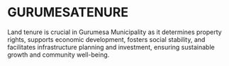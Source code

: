 # GURUMESATENURE
Land tenure is crucial in Gurumesa Municipality as it determines property rights, supports economic development, fosters social stability, and facilitates infrastructure planning and investment, ensuring sustainable growth and community well-being.
